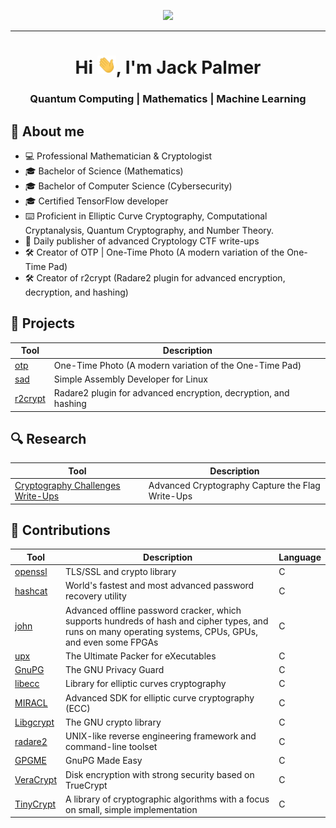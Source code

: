 <p align="center">
  <img src="https://github.com/thompsonemerson/thompsonemerson/raw/master/cover-thompson.png" height="200"/>
</p>
<hr>
<h1 align="center">Hi <img src="https://raw.githubusercontent.com/ABSphreak/ABSphreak/master/gifs/Hi.gif" width="30px">, I'm Jack Palmer</h1>
<h3 align="center">Quantum Computing | Mathematics | Machine Learning</h3>
<p align="center">

## 📖 About me

* 💻 Professional Mathematician & Cryptologist
* 🎓 Bachelor of Science (Mathematics)
* 🎓 Bachelor of Computer Science (Cybersecurity)
* 🎓 Certified TensorFlow developer 
* ⌨️ Proficient in Elliptic Curve Cryptography, Computational Cryptanalysis, Quantum Cryptography, and Number Theory.
* 📝 Daily publisher of advanced Cryptology CTF write-ups
* 🛠️ Creator of OTP | One-Time Photo (A modern variation of the One-Time Pad)
* 🛠️ Creator of r2crypt (Radare2 plugin for advanced encryption, decryption, and hashing)

## 📂 Projects

| Tool       | Description                                                  |
|------------|--------------------------------------------------------------|
| [otp](https://github.com/gnisrever/otp) | One-Time Photo (A modern variation of the One-Time Pad) |
| [sad](https://github.com/gnisrever/sad)  | Simple Assembly Developer for Linux        |
| [r2crypt](https://github.com/gnisrever/r2crypt) | Radare2 plugin for advanced encryption, decryption, and hashing |

## 🔍 Research

| Tool       | Description                                                  |
|------------|--------------------------------------------------------------|
| [Cryptography Challenges Write-Ups](https://github.com/gnisrever/cryptography-write-ups)  | Advanced Cryptography Capture the Flag Write-Ups         |

## 🤝 Contributions

| Tool       | Description                                                  | Language |
|------------|--------------------------------------------------------------|----------|
| [openssl](https://github.com/gnisrever/openssl)  | TLS/SSL and crypto library | C |
| [hashcat](https://github.com/gnisrever/hashcat)  | World's fastest and most advanced password recovery utility | C |
| [john](https://github.com/gnisrever/john)  | Advanced offline password cracker, which supports hundreds of hash and cipher types, and runs on many operating systems, CPUs, GPUs, and even some FPGAs | C |
| [upx](https://github.com/gnisrever/upx)  | The Ultimate Packer for eXecutables | C |
| [GnuPG](https://github.com/gnisrever/gnupg)  | The GNU Privacy Guard | C |
| [libecc](https://github.com/gnisrever/libecc)  | Library for elliptic curves cryptography | C |
| [MIRACL](https://github.com/gnisrever/MIRACL)  | Advanced SDK for elliptic curve cryptography (ECC) | C |
| [Libgcrypt](https://github.com/gnisrever/libgcrypt)  | The GNU crypto library | C |
| [radare2](https://github.com/gnisrever/radare2) | UNIX-like reverse engineering framework and command-line toolset   | C |
| [GPGME](https://github.com/gnisrever/gpgme)  | GnuPG Made Easy | C |
| [VeraCrypt](https://github.com/gnisrever/VeraCrypt) | Disk encryption with strong security based on TrueCrypt | C |
| [TinyCrypt](https://github.com/gnisrever/tinycrypt)  | A library of cryptographic algorithms with a focus on small, simple implementation | C |

